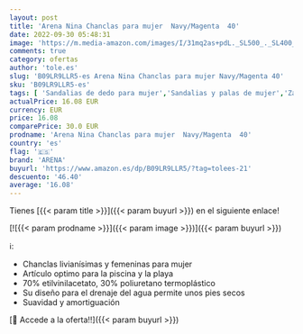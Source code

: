 ```yaml
---
layout: post
title: 'Arena Nina Chanclas para mujer  Navy/Magenta  40'
date: 2022-09-30 05:48:31
image: 'https://m.media-amazon.com/images/I/31mq2as+pdL._SL500_._SL400_.jpg'
comments: true
category: ofertas
author: 'tole.es'
slug: 'B09LR9LLR5-es Arena Nina Chanclas para mujer Navy/Magenta 40'
sku: 'B09LR9LLR5-es'
tags: [ 'Sandalias de dedo para mujer','Sandalias y palas de mujer','Zapatos','Zapatos para mujer','Zapatos y complementos','arena','chanclas','🇪🇸', ]
actualPrice: 16.08 EUR
currency: EUR
price: 16.08
comparePrice: 30.0 EUR
prodname: 'Arena Nina Chanclas para mujer  Navy/Magenta  40'
country: 'es'
flag: '🇪🇸'
brand: 'ARENA'
buyurl: 'https://www.amazon.es/dp/B09LR9LLR5/?tag=tolees-21'
descuento: '46.40'
average: '16.08'
---
```


Tienes [{{< param title >}}]({{< param buyurl >}}) en el siguiente enlace!

[![{{< param prodname >}}]({{< param image >}})]({{< param buyurl >}})

ℹ️:

- Chanclas livianísimas y femeninas para mujer
- Artículo optimo para la piscina y la playa
- 70% etilvinilacetato, 30% poliuretano termoplástico
- Su diseño para el drenaje del agua permite unos pies secos
- Suavidad y amortiguación

[🛒 Accede a la oferta!!]({{< param buyurl >}})
